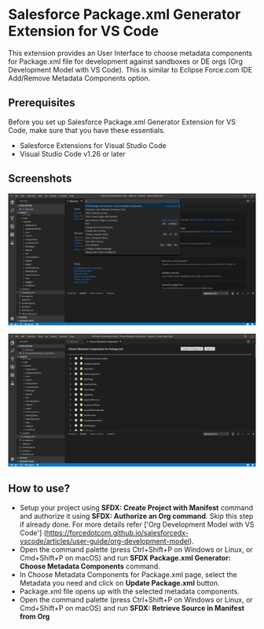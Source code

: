 # Salesforce Package.xml Generator Extension for VS Code

This extension provides an User Interface to choose metadata components for Package.xml file for development against sandboxes or DE orgs (Org Development Model with VS Code). This is similar to Eclipse Force.com IDE Add/Remove Metadata Components option.

## Prerequisites
Before you set up Salesforce Package.xml Generator Extension for VS Code, make sure that you have these essentials.

- Salesforce Extensions for Visual Studio Code
- Visual Studio Code v1.26 or later

## Screenshots
![Screenshot 1](sfdx-gen-pack1.png)

![Screenshot 2](sfdx-gen-pack2.png)

## How to use?
- Setup your project using **SFDX: Create Project with Manifest** command and authorize it using **SFDX: Authorize an Org command**. Skip this step if already done.
For more details refer ['Org Development Model with VS Code'] (https://forcedotcom.github.io/salesforcedx-vscode/articles/user-guide/org-development-model). 
- Open the command palette (press Ctrl+Shift+P on Windows or Linux, or Cmd+Shift+P on macOS) and run **SFDX Package.xml Generator: Choose Metadata Components** command.
- In Choose Metadata Components for Package.xml page, select the Metadata you need and click on **Update Package.xml** button.
- Package.xml file opens up with the selected metadata components.
- Open the command palette (press Ctrl+Shift+P on Windows or Linux, or Cmd+Shift+P on macOS) and run **SFDX: Retrieve Source in Manifest from Org**
